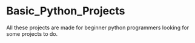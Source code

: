 # Basic_Python_Projects


All these projects are made for beginner python programmers looking for some projects to do.
